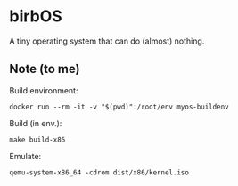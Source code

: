 # birbOS

A tiny operating system that can do (almost) nothing.  

## Note (to me)

Build environment:  

    docker run --rm -it -v "$(pwd)":/root/env myos-buildenv

Build (in env.):  

    make build-x86

Emulate:

    qemu-system-x86_64 -cdrom dist/x86/kernel.iso
